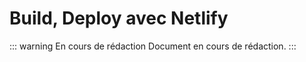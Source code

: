 # Build, Deploy avec Netlify

::: warning En cours de rédaction
Document en cours de rédaction.
:::
